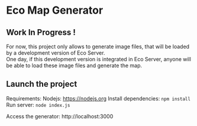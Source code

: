 # Eco Map Generator

## Work In Progress !

For now, this project only allows to generate image files, that will be loaded by a development version of Eco Server.  
One day, if this development version is integrated in Eco Server, anyone will be able to load these image files and generate the map.

## Launch the project

Requirements: Nodejs: https://nodejs.org
Install dependencies: `npm install`
Run server: `node index.js`

Access the generator: http://localhost:3000
